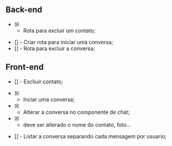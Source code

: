 ## Back-end

- [x] - Rota para excluir um contato;
- [] - Criar rota para iniciar uma conversa;
- [] - Rota para excluir a conversa;

## Front-end

- [] - Excliuir contato;
- [x] - Inciar uma conversa;
- [x] - Alterar a conversa no componente de chat;
- [x] - deve ser alterado o nome do contato, foto...
- [] - Listar a conversa separando cada mensagem por usuario;
